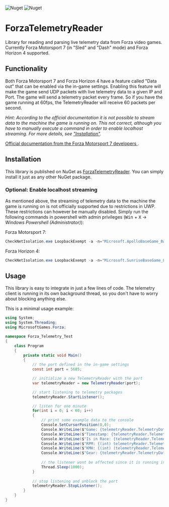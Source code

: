 ![Nuget](https://img.shields.io/nuget/v/ForzaTelemetryReader) ![Nuget](https://img.shields.io/nuget/dt/ForzaTelemetryReader)

# ForzaTelemetryReader
Library for reading and parsing live telemetry data from Forza video games.
Currently Forza Motorsport 7 (in "Sled" and "Dash" mode) and Forza Horizon 4 supported.

## Functionality

Both Forza Motorsport 7 and Forza Horizon 4 have a feature called "Data out" that can be enabled via the in-game settings.
Enabling this feature will make the game send UDP packets with live telemetry data to a given IP and Port.
The game will send a telemetry packet every frame. So if you have the game running at 60fps, the TelemetryReader will receive 60 packets per second.

_Hint: According to the official documentation it is not possible to stream data to the machine the game is running on.
This not correct, although you have to manually execute a command in order to enable localhost streaming. For more details, see ["Installation"](#installation)._

[Official documentation from the Forza Motorsport 7 developers ](https://forums.forzamotorsport.net/turn10_postsm926839_Forza-Motorsport-7--Data-Out--feature-details.aspx#post_926839).

## Installation

This library is published on NuGet as [ForzaTelemetryReader](https://www.nuget.org/packages/ForzaTelemetryReader/). You can simply install it just as any other NuGet package.

### Optional: Enable localhost streaming
As mentioned above, the streaming of telemetry data to the machine the game is running on is not officially supported due to restrictions in UWP.
These restrictions can however be manually disabled. Simply run the following commands in powershell with admin privileges (<kbd>Win</kbd> + <kbd>X</kbd> → _Windows Powershell (Administrator)_):

Forza Motorsport 7:
```powershell
CheckNetIsolation.exe LoopbackExempt -a -n="Microsoft.ApolloBaseGame_8wekyb3d8bbwe"

```

Forza Horizon 4:
```powershell
CheckNetIsolation.exe LoopbackExempt -a -n="Microsoft.SunriseBaseGame_8wekyb3d8bbwe"
```

## Usage

This library is easy to integrate in just a few lines of code.
The telemetry client is running in its own background thread, so you don't have to worry about blocking anything else.

This is a minimal usage example:
```c#
using System;
using System.Threading;
using MicrosoftGames.Forza;

namespace Forza_Telemetry_Test
{
    class Program
    {
        private static void Main()
        {
            // the port defined in the in-game settings
            const int port = 5685;

            // initialize a new TelemetryReader with the port
            var telemetryReader = new TelemetryReader(port);

            // start listening to telemetry packages
            telemetryReader.StartListener();

            // listen for one minute
            for(int i = 0; i < 60; i++)
            {
                // print some example data to the console
                Console.SetCursorPosition(0,0);
                Console.WriteLine($"Game: {telemetryReader.TelemetryData.GameTitle}");
                Console.WriteLine($"Timestamp: {telemetryReader.TelemetryData.TimestampMS}");
                Console.WriteLine($"Is in Race: {telemetryReader.TelemetryData.IsRaceOn}");
                Console.WriteLine($"RPM: {(int) telemetryReader.TelemetryData.CurrentEngineRpm}"); // cast from float to int
                Console.WriteLine($"KMH: {(int) (telemetryReader.TelemetryData.Speed * 3.6)}");    // Speed is in m/s, so multiply with 3.6 to get km/h
                Console.WriteLine($"Gear: {telemetryReader.TelemetryData.Gear}");
                
                // the listener wont be affected since it is running in a background thread
                Thread.Sleep(1000);
            }
            
            // stop listening and unblock the port
            telemetryReader.StopListener();
        }
    }
}
```
